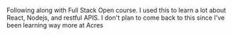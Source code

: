 Following along with Full Stack Open course. 
I used this to learn a lot about React, Nodejs, and restful APIS. I don't plan to come back to this since I've been learning way more at Acres

